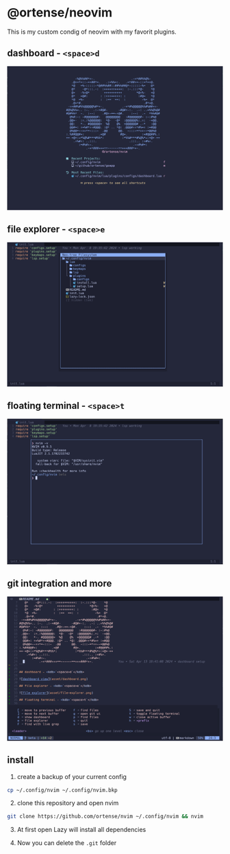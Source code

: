 # @ortense/neovim

This is my custom condig of neovim with my favorit plugins.

## dashboard - <kdb>`<space>d`</kdb>

![dashboard view](asset/dashboard.png)

## file explorer - <kdb>`<space>e`</kdb>

![file explorer](asset/file-explorer.png)

## floating terminal - <kdb>`<space>t`</kdb>

![floating terminal](asset/floating-terminal.png)

## git integration and more

![shortcuts and git integration](asset/shortcuts.png)

## install

1. create a backup of your current config
```sh
cp ~/.config/nvim ~/.config/nvim.bkp
```

2. clone this repository and open nvim
```sh
git clone https://github.com/ortense/nvim ~/.config/nvim && nvim
```

3. At first open Lazy will install all dependencies

4. Now you can delete the `.git` folder